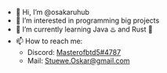 - 👋 Hi, I’m @osakaruhub
- 👀 I’m interested in programming big projects
- 🌱 I’m currently learning Java ♨️ and Rust 🦀
- 📫 How to reach me:
  -  Discord: [Masterofbtd5#4787](https://discord.com/users/474559775863209994)
  -  Mail: Stuewe.Oskar@gmail.com

<!---
osakaruhub/osakaruhub is a ✨ special ✨ repository because its `README.md` (this file) appears on your GitHub profile.
You can click the Preview link to take a look at your changes.
--->
